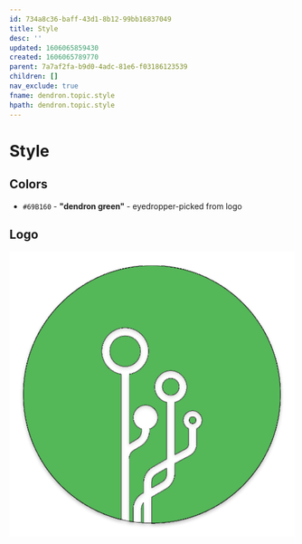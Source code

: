 ```yaml
---
id: 734a8c36-baff-43d1-8b12-99bb16837049
title: Style
desc: ''
updated: 1606065859430
created: 1606065789770
parent: 7a7af2fa-b9d0-4adc-81e6-f03186123539
children: []
nav_exclude: true
fname: dendron.topic.style
hpath: dendron.topic.style
---
```

# Style

## Colors

- `#69B160` - **"dendron green"** - eyedropper-picked from logo

## Logo

![logo](./assets/images/logo.png)


